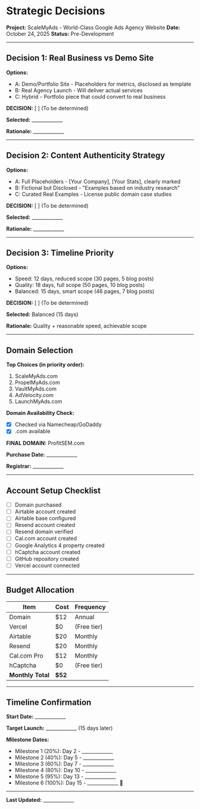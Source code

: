 # Strategic Decisions

**Project:** ScaleMyAds - World-Class Google Ads Agency Website
**Date:** October 24, 2025
**Status:** Pre-Development

---

## Decision 1: Real Business vs Demo Site

**Options:**
- A: Demo/Portfolio Site - Placeholders for metrics, disclosed as template
- B: Real Agency Launch - Will deliver actual services
- C: Hybrid - Portfolio piece that could convert to real business

**DECISION:** [ ] (To be determined)

**Selected:** _____________

**Rationale:** _____________

---

## Decision 2: Content Authenticity Strategy

**Options:**
- A: Full Placeholders - [Your Company], [Your Stats], clearly marked
- B: Fictional but Disclosed - "Examples based on industry research"
- C: Curated Real Examples - License public domain case studies

**DECISION:** [ ] (To be determined)

**Selected:** _____________

**Rationale:** _____________

---

## Decision 3: Timeline Priority

**Options:**
- Speed: 12 days, reduced scope (30 pages, 5 blog posts)
- Quality: 18 days, full scope (50 pages, 10 blog posts)
- Balanced: 15 days, smart scope (46 pages, 7 blog posts)

**DECISION:** [ ] (To be determined)

**Selected:** Balanced (15 days)

**Rationale:** Quality + reasonable speed, achievable scope

---

## Domain Selection

**Top Choices (in priority order):**
1. ScaleMyAds.com
2. PropelMyAds.com
3. VaultMyAds.com
4. AdVelocity.com
5. LaunchMyAds.com

**Domain Availability Check:**
- [x] Checked via Namecheap/GoDaddy
- [x] .com available

**FINAL DOMAIN:** ProfitSEM.com

**Purchase Date:** _____________

**Registrar:** _____________

---

## Account Setup Checklist

- [ ] Domain purchased
- [ ] Airtable account created
- [ ] Airtable base configured
- [ ] Resend account created
- [ ] Resend domain verified
- [ ] Cal.com account created
- [ ] Google Analytics 4 property created
- [ ] hCaptcha account created
- [ ] GitHub repository created
- [ ] Vercel account connected

---

## Budget Allocation

| Item | Cost | Frequency |
|------|------|-----------|
| Domain | $12 | Annual |
| Vercel | $0 | (Free tier) |
| Airtable | $20 | Monthly |
| Resend | $20 | Monthly |
| Cal.com Pro | $12 | Monthly |
| hCaptcha | $0 | (Free tier) |
| **Monthly Total** | **$52** | |

---

## Timeline Confirmation

**Start Date:** _____________

**Target Launch:** _____________ (15 days later)

**Milestone Dates:**
- Milestone 1 (20%): Day 2 - _____________
- Milestone 2 (40%): Day 5 - _____________
- Milestone 3 (60%): Day 7 - _____________
- Milestone 4 (80%): Day 10 - _____________
- Milestone 5 (95%): Day 13 - _____________
- Milestone 6 (100%): Day 15 - _____________ 🌴

---

**Last Updated:** _____________
